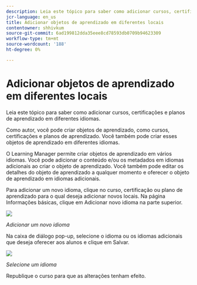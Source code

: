 ```yaml
---
description: Leia este tópico para saber como adicionar cursos, certificações e planos de aprendizado em diferentes idiomas.
jcr-language: en_us
title: Adicionar objetos de aprendizado em diferentes locais
contentowner: shhivkum
source-git-commit: 6ad199812dda35eee8cd78593db0709b94623309
workflow-type: tm+mt
source-wordcount: '188'
ht-degree: 0%

---
```




# Adicionar objetos de aprendizado em diferentes locais

Leia este tópico para saber como adicionar cursos, certificações e planos de aprendizado em diferentes idiomas.

Como autor, você pode criar objetos de aprendizado, como cursos, certificações e planos de aprendizado. Você também pode criar esses objetos de aprendizado em diferentes idiomas.

O Learning Manager permite criar objetos de aprendizado em vários idiomas. Você pode adicionar o conteúdo e/ou os metadados em idiomas adicionais ao criar o objeto de aprendizado. Você também pode editar os detalhes do objeto de aprendizado a qualquer momento e oferecer o objeto de aprendizado em idiomas adicionais.

Para adicionar um novo idioma, clique no curso, certificação ou plano de aprendizado para o qual deseja adicionar novos locais. Na página Informações básicas, clique em Adicionar novo idioma na parte superior.

![](assets/addnewlocale.png)

*Adicionar um novo idioma*

Na caixa de diálogo pop-up, selecione o idioma ou os idiomas adicionais que deseja oferecer aos alunos e clique em Salvar.

![](assets/selectlang.png)

*Selecione um idioma*

Republique o curso para que as alterações tenham efeito.
